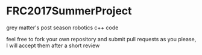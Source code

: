 # FRC2017SummerProject
grey matter's post season robotics c++ code

feel free to fork your own repository and submit pull requests as you please, I will accept them after a short review

